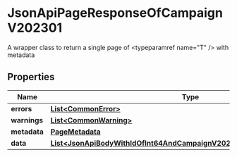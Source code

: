 

# JsonApiPageResponseOfCampaignV202301

A wrapper class to return a single page of <typeparamref name=\"T\" /> with metadata

## Properties

Name | Type | Description | Notes
------------ | ------------- | ------------- | -------------
**errors** | [**List&lt;CommonError&gt;**](CommonError.md) |  |  [optional]
**warnings** | [**List&lt;CommonWarning&gt;**](CommonWarning.md) |  |  [optional]
**metadata** | [**PageMetadata**](PageMetadata.md) |  | 
**data** | [**List&lt;JsonApiBodyWithIdOfInt64AndCampaignV202301AndCampaignV202301&gt;**](JsonApiBodyWithIdOfInt64AndCampaignV202301AndCampaignV202301.md) |  | 



